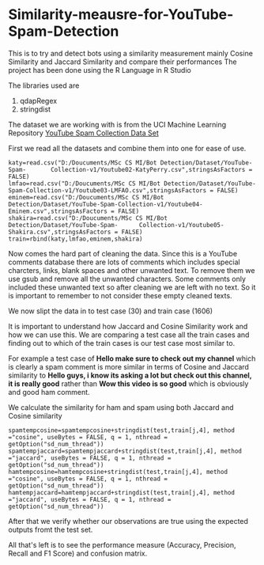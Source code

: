# Similarity-meausre-for-YouTube-Spam-Detection
This is to try and detect bots using a similarity measurement mainly Cosine Similarity and Jaccard Similarity and compare their performances
The project has been done using the R Language in R Studio 

The libraries used are 
1. qdapRegex
2. stringdist

The dataset we are working with is from the UCI Machine Learning Repository [YouTube Spam Collection Data Set](https://archive.ics.uci.edu/ml/datasets/YouTube+Spam+Collection)

First we read all the datasets and combine them into one for ease of use. 

    katy=read.csv("D:/Doucuments/MSc CS MI/Bot Detection/Dataset/YouTube-Spam-       Collection-v1/Youtube02-KatyPerry.csv",stringsAsFactors = FALSE)
    lmfao=read.csv("D:/Doucuments/MSc CS MI/Bot Detection/Dataset/YouTube-Spam-Collection-v1/Youtube03-LMFAO.csv",stringsAsFactors = FALSE)
    eminem=read.csv("D:/Doucuments/MSc CS MI/Bot Detection/Dataset/YouTube-Spam-Collection-v1/Youtube04-Eminem.csv",stringsAsFactors = FALSE)
    shakira=read.csv("D:/Doucuments/MSc CS MI/Bot Detection/Dataset/YouTube-Spam-      Collection-v1/Youtube05-Shakira.csv",stringsAsFactors = FALSE)
    train=rbind(katy,lmfao,eminem,shakira)
    
Now comes the hard part of cleaning the data. 
Since this is a YouTube comments database there are lots of comments which includes special charcters, links, blank spaces and other unwanted text. To remove them we use gsub and remove all the unwanted characters. 
Some comments only included these unwanted text so after cleaning we are left with no text. So it is important to remember to not consider these empty cleaned texts. 

We now slipt the data in to test case (30) and train case (1606)

It is important to understand how Jaccard and Cosine Similarity work and how we can use this.
We are comparing a test case all the train cases and finding out to which of the train cases is our test case most similar to. 

For example a test case of **Hello make sure to check out my channel** which is clearly a spam comment is more similar in terms of Cosine and Jaccard similarity to **Hello guys, i know its asking a lot but check out this channel, it is really good** rather than **Wow this video is so good** which is obviously and good ham comment. 

We calculate the similarity for ham and spam using both Jaccard and Cosine similarity
     
    spamtempcosine=spamtempcosine+stringdist(test,train[j,4], method ="cosine", useBytes = FALSE, q = 1, nthread = getOption("sd_num_thread"))
    spamtempjaccard=spamtempjaccard+stringdist(test,train[j,4], method ="jaccard", useBytes = FALSE, q = 1, nthread = getOption("sd_num_thread"))
    hamtempcosine=hamtempcosine+stringdist(test,train[j,4], method ="cosine", useBytes = FALSE, q = 1, nthread = getOption("sd_num_thread"))
    hamtempjaccard=hamtempjaccard+stringdist(test,train[j,4], method ="jaccard", useBytes = FALSE, q = 1, nthread = getOption("sd_num_thread"))
      
After that we verify whether our observations are true using the  expected outputs fromt the test set. 

All that's left is to see the performance measure (Accuracy, Precision, Recall and F1 Score) and confusion matrix. 

